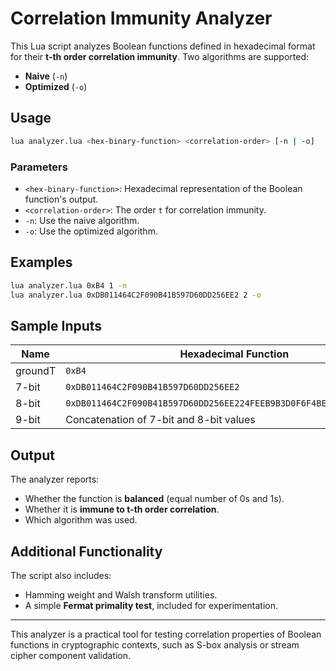# Correlation Immunity Analyzer

This Lua script analyzes Boolean functions defined in hexadecimal format for their **t-th order correlation immunity**. Two algorithms are supported:

* **Naive** (`-n`)
* **Optimized** (`-o`)

## Usage

```bash
lua analyzer.lua <hex-binary-function> <correlation-order> [-n | -o]
```

### Parameters

* `<hex-binary-function>`: Hexadecimal representation of the Boolean function's output.
* `<correlation-order>`: The order `t` for correlation immunity.
* `-n`: Use the naive algorithm.
* `-o`: Use the optimized algorithm.

## Examples

```bash
lua analyzer.lua 0xB4 1 -n
lua analyzer.lua 0xDB011464C2F090B41B597D60DD256EE2 2 -o
```

## Sample Inputs

| Name    | Hexadecimal Function                                                 |
| ------- | -------------------------------------------------------------------- |
| groundT | `0xB4`                                                               |
| 7-bit   | `0xDB011464C2F090B41B597D60DD256EE2`                                 |
| 8-bit   | `0xDB011464C2F090B41B597D60DD256EE224FEEB9B3D0F6F4BE4A6829F22DA911D` |
| 9-bit   | Concatenation of 7-bit and 8-bit values                              |

## Output

The analyzer reports:

* Whether the function is **balanced** (equal number of 0s and 1s).
* Whether it is **immune to t-th order correlation**.
* Which algorithm was used.

## Additional Functionality

The script also includes:

* Hamming weight and Walsh transform utilities.
* A simple **Fermat primality test**, included for experimentation.

---

This analyzer is a practical tool for testing correlation properties of Boolean functions in cryptographic contexts, such as S-box analysis or stream cipher component validation.

